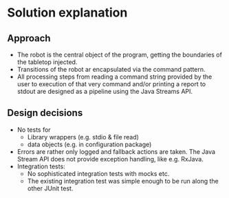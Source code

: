 # Solution explanation

## Approach

- The robot is the central object of the program, getting the boundaries of the tabletop injected.
- Transitions of the robot ar encapsulated via the command pattern.
- All processing steps from reading a command string provided by the user
  to execution of that very command and/or printing a report to stdout
  are designed as a pipeline using the Java Streams API.

## Design decisions

- No tests for
    - Library wrappers (e.g. stdio & file read)
    - data objects (e.g. in configuration package)
- Errors are rather only logged and fallback actions are taken.
  The Java Stream API does not provide exception handling, like e.g. RxJava.
- Integration tests:
    - No sophisticated integration tests with mocks etc.
    - The existing integration test was simple enough to be run along the other JUnit test.
